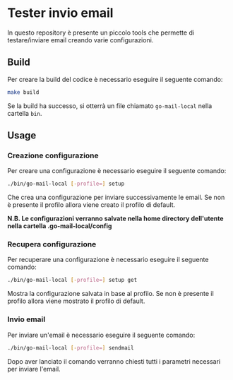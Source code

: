 # Tester invio email

In questo repository è presente un piccolo tools che permette di testare/inviare email creando varie configurazioni.

## Build
Per creare la build del codice è necessario eseguire il seguente comando:

```bash
make build
```

Se la build ha successo, si otterrà un file chiamato `go-mail-local` nella cartella `bin`.

## Usage

### Creazione configurazione
Per creare una configurazione è necessario eseguire il seguente comando:

```bash
./bin/go-mail-local [-profile=] setup
```
Che crea una configurazione per inviare successivamente le email. Se non è presente il profilo
allora viene creato il profilo di default.

**N.B. Le configurazioni verranno salvate nella home directory dell'utente nella cartella .go-mail-local/config**

### Recupera configurazione
Per recuperare una configurazione è necessario eseguire il seguente comando:

```bash
./bin/go-mail-local [-profile=] setup get
```
Mostra la configurazione salvata in base al profilo. Se non è presente il profilo
allora viene mostrato il profilo di default.

### Invio email
Per inviare un'email è necessario eseguire il seguente comando:

```bash
./bin/go-mail-local [-profile=] sendmail
```
Dopo aver lanciato il comando verranno chiesti tutti i parametri necessari per inviare l'email.



